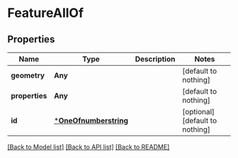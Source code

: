 # FeatureAllOf


## Properties
Name | Type | Description | Notes
------------ | ------------- | ------------- | -------------
**geometry** | **Any** |  | [default to nothing]
**properties** | **Any** |  | [default to nothing]
**id** | [***OneOfnumberstring**](OneOfnumberstring.md) |  | [optional] [default to nothing]


[[Back to Model list]](../README.md#models) [[Back to API list]](../README.md#api-endpoints) [[Back to README]](../README.md)


